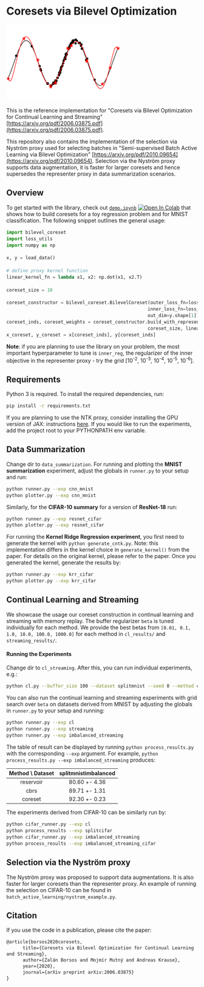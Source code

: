 # Coresets via Bilevel Optimization

<img src="thumbnail.png" width="300"/>

This is the reference implementation for "Coresets via Bilevel Optimization for Continual Learning and Streaming" [https://arxiv.org/pdf/2006.03875.pdf](https://arxiv.org/pdf/2006.03875.pdf). 

This repository also contains the implementation of the selection via Nyström proxy used for selecting
batches in "Semi-supervised Batch Active Learning via Bilevel Optimization" [https://arxiv.org/pdf/2010.09654](https://arxiv.org/pdf/2010.09654).
Selection via the Nyström proxy supports data augmentation, it is faster for larger coresets and hence supersedes the
representer proxy in data summarization scenarios.

## Overview
To get started with the library, check out [`demo.ipynb`](https://github.com/zalanborsos/bilevel_coresets/blob/main/demo.ipynb) [![Open In Colab](https://colab.research.google.com/assets/colab-badge.svg)](https://colab.research.google.com/github/zalanborsos/bilevel_coresets/blob/main/demo.ipynb)
 that shows how to build coresets for a toy regression 
problem and for MNIST classification. The following snippet outlines the general usage:
```python
import bilevel_coreset
import loss_utils
import numpy as np

x, y = load_data()

# define proxy kernel function
linear_kernel_fn = lambda x1, x2: np.dot(x1, x2.T)

coreset_size = 10

coreset_constructor = bilevel_coreset.BilevelCoreset(outer_loss_fn=loss_utils.cross_entropy,
                                                    inner_loss_fn=loss_utils.cross_entropy,
                                                    out_dim=y.shape[1])
coreset_inds, coreset_weights = coreset_constructor.build_with_representer_proxy_batch(x, y, 
                                                    coreset_size, linear_kernel_fn, inner_reg=1e-3)
x_coreset, y_coreset = x[coreset_inds], y[coreset_inds]
```
**Note**: if you are planning to use the library on your problem, the most important hyperparameter to tune
is ```inner_reg```, the regularizer of the inner objective in the representer proxy - 
try the grid [10<sup>-2</sup>, 10<sup>-3</sup>, 10<sup>-4</sup>, 10<sup>-5</sup>, 10<sup>-6</sup>].

## Requirements

Python 3 is required.  To install the required dependencies, run:

```bash
pip install -r requirements.txt
```
If you are planning to use the NTK proxy, consider installing the GPU version of JAX: instructions [here](https://github.com/google/jax#installation).
If you would like to run the experiments, add the project root to your PYTHONPATH env variable.

## Data Summarization

Change dir to ```data_summarization```. For running and plotting the **MNIST summarization** experiment, adjust the globals
in ```runner.py``` to your setup and run:
```bash
python runner.py --exp cnn_mnist
python plotter.py --exp cnn_mnist
```

Similarly, for the **CIFAR-10 summary** for a version of **ResNet-18** run:
```bash
python runner.py --exp resnet_cifar
python plotter.py --exp resnet_cifar
```
For running the **Kernel Ridge Regression experiment**, you first need to generate the kernel with ```python generate_cntk.py```.
Note: this implementation differs in the kernel choice in ```generate_kernel()``` from the paper. For details on the original
 kernel, please refer to the paper.
 Once you generated the kernel, generate the results by:
 ```bash
python runner.py --exp krr_cifar
python plotter.py --exp krr_cifar 
```

## Continual Learning and Streaming
We showcase the usage our coreset construction in continual learning and streaming with memory replay. 
The buffer regularizer ```beta```  is tuned individually for each method. We provide the best betas 
from ```[0.01, 0.1, 1.0, 10.0, 100.0, 1000.0]``` for each method in  ```cl_results/``` and ```streaming_results/```. 

#### Running the Experiments
Change dir to ```cl_streaming```. After this, you can run individual experiments, e.g.: 
```bash
python cl.py --buffer_size 100 --dataset splitmnist --seed 0 --method coreset --beta 100.0
```

You can also run the continual learning and streaming experiments with grid search over ```beta```
on datasets derived from MNIST by adjusting the globals in ```runner.py``` to your setup and running:
```bash
python runner.py --exp cl
python runner.py --exp streaming
python runner.py --exp imbalanced_streaming
```

The table of result can be displayed by running ```python process_results.py``` 
with the corresponding ```--exp``` argument. For example, ```python process_results.py --exp imbalanced_streaming``` 
produces:

| Method \ Dataset  | splitmnistimbalanced   | 
| :-------------: |:-------------:|
| reservoir      | 80.60 +- 4.36 | 
| cbrs      | 89.71 +- 1.31   |  
| coreset | 92.30 +- 0.23   |  

The experiments derived from CIFAR-10 can be similarly run by:
```bash
python cifar_runner.py --exp cl
python process_results --exp splitcifar
python cifar_runner.py --exp imbalanced_streaming
python process_results --exp imbalanced_streaming_cifar
```

## Selection via the Nyström proxy
The Nyström proxy was proposed to support data augmentations. It is also faster for larger coresets than the representer
proxy. An example of running the selection on CIFAR-10 can be found in ```batch_active_learning/nystrom_example.py```.  

## Citation

If you use the code in a publication, please cite the paper:
```
@article{borsos2020coresets,
      title={Coresets via Bilevel Optimization for Continual Learning and Streaming}, 
      author={Zalán Borsos and Mojmír Mutný and Andreas Krause},
      year={2020},
      journal={arXiv preprint arXiv:2006.03875}
}
```
